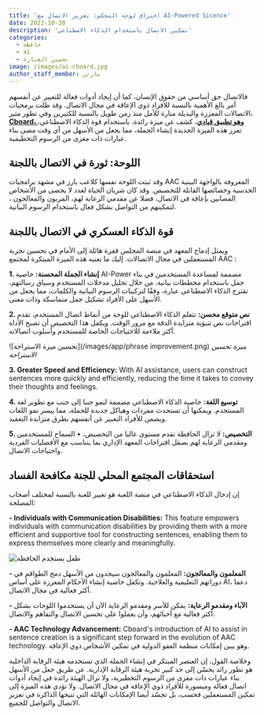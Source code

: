```yaml
---
title: 'اختراق لوحة التحكم: تعزيز الاتصال مع AI-Powered Sicence'
date: 2023-10-30
description: 'تمكين الاتصال باستخدام الذكاء الاصطناعي'
categories:
  - حافظة
  - ai
  - تحسين العبارة
image: /images/ai-cboard.jpg
author_staff_member: مارتن
---
```


فالاتصال حق أساسي من حقوق الإنسان، كما أن إيجاد أدوات فعالة للتعبير عن أنفسهم أمر بالغ الأهمية بالنسبة للأفراد ذوي الإعاقة في مجال الاتصال. وقد ظلت برمجيات الاتصالات المعززة والبديلة منارة للأمل منذ زمن طويل بالنسبة للكثيرين وفي تطور مثير، [**Cboard، وهو تطبيق قيادي**](https://www.cboard.io/)، كشف عن ميزة رائدة. باستخدام قوة الذكاء الاصطناعي، تعزز هذه الميزة الجديدة إنشاء الجملة، مما يجعل من الأسهل من أي وقت مضى بناء عبارات ذات مغزى من الرسوم التخطيمية.

## اللوحة: ثورة في الاتصال باللجنة

وقد ثبتت اللوحة نفسها كلاعب بارز في مشهد برامجيات AAC المعروفة بالواجهة البينية الحدسية وخصائصها القابلة للتخصيص. وقد كان شريان الحياة لعدد لا يحصى من الأشخاص المصابين بإعاقة في الاتصال، فضلا عن مقدمي الرعاية لهم، المربون والمعالجون ، لتمكينهم من التواصل بشكل فعال باستخدام الرسوم البيانية.

## قوة الذكاء العسكري في الاتصال باللجنة

ويمثل إدماج المعهد في منصة المجلس قفزة هائلة إلى الأمام في تحسين تجربة المستعملين في مجال الاتصالات. إليك ما تعنيه هذه الميزة المبتكرة لمجتمع AAC :

**1. إنشاء الجملة المحسنة:** خاصية AI-Power مصممة لمساعدة المستخدمين في بناء جمل باستخدام مخططات بيانية. من خلال تحليل مدخلات المستخدم وسياق رسالتهم، تقترح الذكاء الاصطناعي عبارة، وفقًا لتركيبات الرسوم البيانية والكلمات، مما يجعل من الأسهل على الأفراد تشكيل جمل متماسكة وذات معنى.

**2. نص متوقع محسن:** تتعلم الذكاء الاصطناعي للوحة من أنماط اتصال المستخدم، تقدم اقتراحات نص تنبؤية متزايدة الدقة مع مرور الوقت. ويكفل هذا التخصيص أن تصبح الأداة أكثر ملاءمة للاحتياجات الخاصة للمستخدم وأسلوب اتصالاته.

!\[تحسين ميزة الاستراحة\](/images/app/phrase improvement.png) *ميزة تحسين الاستراحة*

**3. Greater Speed and Efficiency:** With AI assistance, users can construct sentences more quickly and efficiently, reducing the time it takes to convey their thoughts and feelings.

**4. توسيع اللغة:** خاصية الذكاء الاصطناعي مصممة لنمو جنبا إلى جنب مع تطوير لغة المستخدم. ويمكنها أن تستحدث مفردات وهياكل جديدة للجملة، مما ييسر نمو اللغات ويضمن للأفراد التعبير عن أنفسهم بطرق متزايدة التعقيد.

**5. التخصيص:** لا تزال الحافظة تقدم مستوى عاليا من التخصيص، • السماح للمستخدمين ومقدمي الرعاية لهم بصقل اقتراحات المعهد الإداري بما يتناسب مع الأفضليات الفردية واحتياجات الاتصال.

## استحقاقات المجتمع المحلي للجنة مكافحة الفساد

إن إدخال الذكاء الاصطناعي في منصة اللعبة هو تغيير للعبة بالنسبة لمختلف أصحاب المصلحة:

**- Individuals with Communication Disabilities:** This feature empowers individuals with communication disabilities by providing them with a more efficient and supportive tool for constructing sentences, enabling them to express themselves more clearly and meaningfully.

![طفل يستخدم الحافظة](/images/kindergaten02.png)

**- المعلمون والمعالجون:** المعلمون والمعالجون سيجدون من الأسهل دمج الطواقم في دوراتهم التعليمية والعلاجية. وتكفل خاصية إنشاء الأحكام المعززة على أساس AI، دعما أكثر فعالية في مجال الاتصال.

**- الآباء ومقدمو الرعاية:** يمكن للأسر ومقدمو الرعاية الآن أن يستخدموا اللوحات بشكل أكثر فعالية مع أحبائهم، وأن يعملوا على تحسين الاتصال والتفاهم والاتصال.

**- AAC Technology Advancement:** Cboard's introduction of AI to assist in sentence creation is a significant step forward in the evolution of AAC technology. وهو يبين إمكانات منظمة العفو الدولية في تمكين الأشخاص ذوي الإعاقة.

وخلاصة القول، إن العنصر المبتكر في إنشاء الجملة الذي تستخدمه هيئة الرقابة الداخلية هو تطور رائد يحسّن إلى حد كبير تجربة هيئة الرقابة الإدارية. عن طريق جعل من الأسهل بناء عبارات ذات مغزى من الرسوم التخطيرية، ولا تزال الهيئة رائدة في إيجاد أدوات اتصال فعالة وميسورة للأفراد ذوي الإعاقة في مجال الاتصال. ولا تؤدي هذه الميزة إلى تمكين المستعملين فحسب، بل تجسّد أيضا الإمكانات الهائلة التي تتيحها الذاكرة في تعزيز الاتصال والتواصل للجميع.